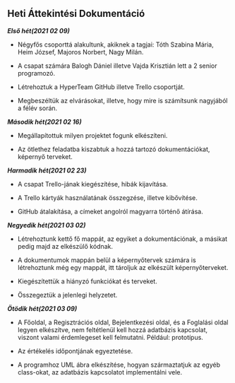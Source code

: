 ## Heti Áttekintési Dokumentáció

***Első hét(2021 02 09)***

- Négyfős csoporttá alakultunk, akiknek a tagjai: Tóth Szabina Mária, Heim József, Majoros Norbert, Nagy Milán.

- A csapat számára Balogh Dániel illetve Vajda Krisztián lett a 2 senior programozó.

- Létrehoztuk a HyperTeam GitHub illetve Trello csoportját.

- Megbeszéltük az elvárásokat, illetve, hogy mire is számítsunk nagyjából a félév során.

***Második hét(2021 02 16)***

- Megállapítottuk milyen projektet fogunk elkészíteni.

- Az ötlethez feladatba kiszabtuk a hozzá tartozó dokumentációkat, képernyő terveket.

***Harmadik hét(2021 02 23)***

- A csapat Trello-jának kiegészítése, hibák kijavítása.

- A Trello kártyák használatának összegzése, illetve kibővítése.

- GitHub átalakítása, a címeket angolról magyarra történő átírása.

***Negyedik hét(2021 03 02)***

- Létrehoztunk kettő fő mappát, az egyiket a dokumentációnak, a másikat pedig majd az elkészülő kódnak.

- A dokumentumok mappán belül a képernyőtervek számára is létrehoztunk még egy mappát, itt tároljuk az elkészült képernyőterveket.

- Kiegészítettük a hiányzó funkciókat és terveket.

- Összegeztük a jelenlegi helyzetet.

***Ötödik hét(2021 03 09)***

- A Főoldal, a Regisztrációs oldal, Bejelentkezési oldal, és a Foglalási oldal legyen elkészítve, nem feltétlenül kell hozzá adatbázis kapcsolat, viszont valami érdemlegeset kell felmutatni. Például: prototípus.

- Az értékelés időpontjának egyeztetése.

- A programhoz UML ábra elkészítése, hogyan származtatjuk az egyéb class-okat, az adatbázis kapcsolatot implementálni vele.
